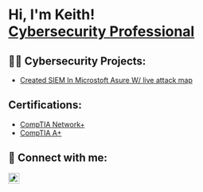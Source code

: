 <h1>Hi, I'm Keith! <br/><a <a href="www.linkedin.com/in/keithdcampbell1995">Cybersecurity Professional</a> 

<h2>👨‍💻 Cybersecurity Projects:</h2>

  - [Created SIEM In Microstoft Asure W/ live attack map](https://github.com/KeithCampbell95/MicrosoftAzureSIEM)


<h2> Certifications:</h2>

- [CompTIA Network+](https://www.credly.com/badges/9e11df31-34f6-48e2-9d30-0bd5f9935ad0/public_url)
- [CompTIA A+](https://www.credly.com/badges/8a6d48e0-abca-4e56-9a6f-f45cbb880549/public_url)


<h2> 🤳 Connect with me:</h2>

[<img align="left" alt="JoshMadakor | LinkedIn" width="22px" src="https://cdn.jsdelivr.net/npm/simple-icons@v3/icons/linkedin.svg" />][linkedin]


- [linkedin]: https://www.linkedin.com/in/keithdcampbell1995/

<!--
**joshmadakor1/joshmadakor1** is a ✨ _special_ ✨ repository because its `README.md` (this file) appears on your GitHub profile.

Here are some ideas to get you started:

- 🔭 I’m currently working on ...
- 🌱 I’m currently learning ...
- 👯 I’m looking to collaborate on ...
- 🤔 I’m looking for help with ...
- 💬 Ask me about ...
- 📫 How to reach me: ...
- 😄 Pronouns: ...
- ⚡ Fun fact: ...
-->
